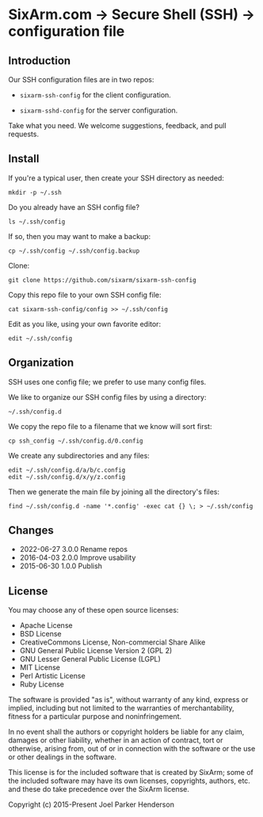 # SixArm.com → Secure Shell (SSH) → configuration file


## Introduction

Our SSH configuration files are in two repos:

  * `sixarm-ssh-config` for the client configuration.

  * `sixarm-sshd-config` for the server configuration.

Take what you need. We welcome suggestions, feedback, and pull requests.


## Install

If you're a typical user, then create your SSH directory as needed:

    mkdir -p ~/.ssh

Do you already have an SSH config file?

    ls ~/.ssh/config

If so, then you may want to make a backup:

    cp ~/.ssh/config ~/.ssh/config.backup

Clone:

    git clone https://github.com/sixarm/sixarm-ssh-config

Copy this repo file to your own SSH config file:

    cat sixarm-ssh-config/config >> ~/.ssh/config

Edit as you like, using your own favorite editor:

    edit ~/.ssh/config


## Organization

SSH uses one config file; we prefer to use many config files.

We like to organize our SSH config files by using a directory:

    ~/.ssh/config.d

We copy the repo file to a filename that we know will sort first:

    cp ssh_config ~/.ssh/config.d/0.config

We create any subdirectories and any files:

    edit ~/.ssh/config.d/a/b/c.config
    edit ~/.ssh/config.d/x/y/z.config

Then we generate the main file by joining all the directory's files:

    find ~/.ssh/config.d -name '*.config' -exec cat {} \; > ~/.ssh/config


## Changes

* 2022-06-27 3.0.0 Rename repos
* 2016-04-03 2.0.0 Improve usability
* 2015-06-30 1.0.0 Publish


## License

You may choose any of these open source licenses:

  * Apache License
  * BSD License
  * CreativeCommons License, Non-commercial Share Alike
  * GNU General Public License Version 2 (GPL 2)
  * GNU Lesser General Public License (LGPL)
  * MIT License
  * Perl Artistic License
  * Ruby License

The software is provided "as is", without warranty of any kind,
express or implied, including but not limited to the warranties of
merchantability, fitness for a particular purpose and noninfringement.

In no event shall the authors or copyright holders be liable for any
claim, damages or other liability, whether in an action of contract,
tort or otherwise, arising from, out of or in connection with the
software or the use or other dealings in the software.

This license is for the included software that is created by SixArm;
some of the included software may have its own licenses, copyrights,
authors, etc. and these do take precedence over the SixArm license.

Copyright (c) 2015-Present Joel Parker Henderson
